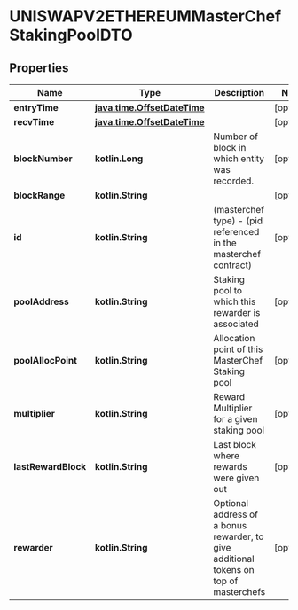
# UNISWAPV2ETHEREUMMasterChefStakingPoolDTO

## Properties
Name | Type | Description | Notes
------------ | ------------- | ------------- | -------------
**entryTime** | [**java.time.OffsetDateTime**](java.time.OffsetDateTime.md) |  |  [optional]
**recvTime** | [**java.time.OffsetDateTime**](java.time.OffsetDateTime.md) |  |  [optional]
**blockNumber** | **kotlin.Long** | Number of block in which entity was recorded. |  [optional]
**blockRange** | **kotlin.String** |  |  [optional]
**id** | **kotlin.String** | (masterchef type) - (pid referenced in the masterchef contract) |  [optional]
**poolAddress** | **kotlin.String** | Staking pool to which this rewarder is associated |  [optional]
**poolAllocPoint** | **kotlin.String** | Allocation point of this MasterChef Staking pool |  [optional]
**multiplier** | **kotlin.String** | Reward Multiplier for a given staking pool |  [optional]
**lastRewardBlock** | **kotlin.String** | Last block where rewards were given out |  [optional]
**rewarder** | **kotlin.String** | Optional address of a bonus rewarder, to give additional tokens on top of masterchefs |  [optional]



